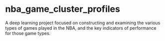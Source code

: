 # nba_game_cluster_profiles
A deep learning project focused on constructing and examining the various types of games played in the NBA, and the key indicators of performance for those game types.
